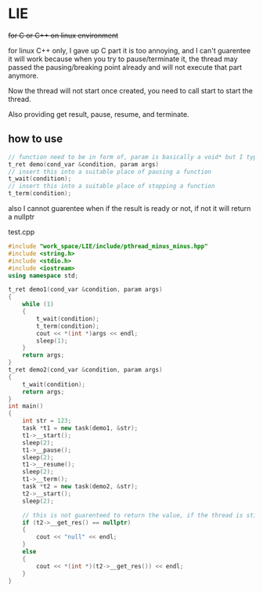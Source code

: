 # LIE
~~for C or C++ on linux environment~~

for linux C++ only, I gave up C part it is too annoying, and I can't guarentee it will work because when you try to pause/terminate it, the thread may passed the pausing/breaking point already and will not execute that part anymore.

Now the thread will not start once created, you need to call start to start the thread.

Also providing get result, pause, resume, and terminate.

## how to use
```c++
// function need to be in form of, param is basically a void* but I typedef it for easier reading
t_ret demo(cond_var &condition, param args)
// insert this into a suitable place of pausing a function
t_wait(condition);
// insert this into a suitable place of stopping a function
t_term(condition);
```
also I cannot guarentee when if the result is ready or not, if not it will return a nullptr

test.cpp
```c++
#include "work_space/LIE/include/pthread_minus_minus.hpp"
#include <string.h>
#include <stdio.h>
#include <iostream>
using namespace std;

t_ret demo1(cond_var &condition, param args)
{
    while (1)
    {
        t_wait(condition);
        t_term(condition);
        cout << *(int *)args << endl;
        sleep(1);
    }
    return args;
}
t_ret demo2(cond_var &condition, param args)
{
    t_wait(condition);
    return args;
}
int main()
{
    int str = 123;
    task *t1 = new task(demo1, &str);
    t1->__start();
    sleep(2);
    t1->__pause();
    sleep(2);
    t1->__resume();
    sleep(2);
    t1->__term();
    task *t2 = new task(demo2, &str);
    t2->__start();
    sleep(2);

    // this is not guarenteed to return the value, if the thread is still running it will reutrn a nullptr
    if (t2->__get_res() == nullptr)
    {
        cout << "null" << endl;
    }
    else
    {
        cout << *(int *)(t2->__get_res()) << endl;
    }
}
```
